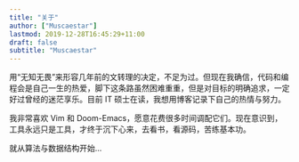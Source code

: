```yaml
---
title: "关于"
author: ["Muscaestar"]
lastmod: 2019-12-28T16:45:29+11:00
draft: false
subtitle: "Muscaestar"
---
```


用“无知无畏”来形容几年前的文转理的决定，不足为过。但现在我确信，代码和编程会是自己一生的热爱，脚下这条路虽然困难重重，但是对目标的明确追求，一定好过曾经的迷茫享乐。目前 IT 硕士在读，我想用博客记录下自己的热情与努力。

我非常喜欢 Vim 和 Doom-Emacs，愿意花费很多时间调配它们。现在意识到，工具永远只是工具，才终于沉下心来，去看书，看源码，苦练基本功。

就从算法与数据结构开始...
